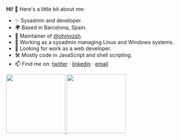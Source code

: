 **Hi!** 👋 Here's a little bit about me:

- ✨ Sysadmin and developer.
- 🌍 Based in Barcelona, Spain.
- 🌺 Maintainer of [@ohmyzsh](https://github.com/ohmyzsh/ohmyzsh/).
- 💼 Working as a sysadmin managing Linux and Windows systems.
- 🎯 Looking for work as a web developer.
- 🛠 Mostly code in JavaScript and shell scripting.
- 📫 Find me on: [twitter](https://twitter.com/MarcCornella) · [linkedin](https://www.linkedin.com/in/mcornella/) · [email](mailto:marc.cornella@live.com)


<a href="https://github.com/mcornella">
  <img height="160em" src="https://github-readme-stats.vercel.app/api?username=mcornella&show_icons=true&include_all_commits=true&custom_title=GitHub+Stats&theme=vue">
  <img height="160em" src="https://github-readme-stats.vercel.app/api/top-langs/?username=mcornella&layout=compact&theme=vue">
</a>

